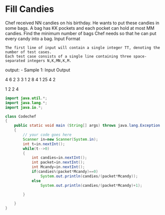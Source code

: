 # Fill Candies

Chef received NN candies on his birthday. He wants to put these candies in some bags. A bag has KK pockets and each pocket can hold at most MM candies. Find the minimum number of bags Chef needs so that he can put every candy into a bag.
Input Format

    The first line of input will contain a single integer TT, denoting the number of test cases.
    Each test case consists of a single line containing three space-separated integers N,K,MN,K,M.

output: -
Sample 1:
Input
Output

4
6 2 3
3 1 2
8 4 1
25 4 2

1
2
2
4
```java
import java.util.*;
import java.lang.*;
import java.io.*;

class Codechef
{
	public static void main (String[] args) throws java.lang.Exception
	{
		// your code goes here
		Scanner in=new Scanner(System.in);
		int t=in.nextInt();
		while(t-->0)
		{
		    int candies=in.nextInt();
		    int packet=in.nextInt();
		    int Mcandy=in.nextInt();
		    if(candies%(packet*Mcandy)==0)
		        System.out.println(candies/(packet*Mcandy));
		    else
		        System.out.println(candies/(packet*Mcandy)+1);
		    
		}

	}
}
```
